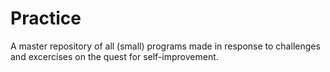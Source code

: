 Practice
========

A master repository of all (small) programs made in response to challenges and excercises on the quest for self-improvement.

